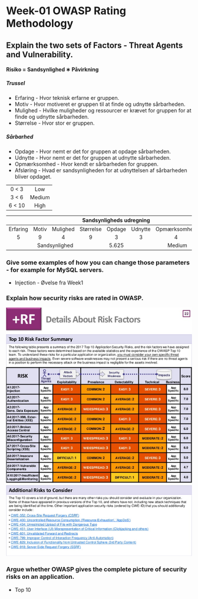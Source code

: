 # Week-01 OWASP Rating Methodology


## Explain the two sets of Factors - Threat Agents and Vulnerability.

#### Risiko = Sandsynlighed ∗ Påvirkning
##### Trussel
* Erfaring - Hvor teknisk erfarne er gruppen.
* Motiv - Hvor motiveret er gruppen til at finde og udnytte sårbarheden.
* Mulighed - Hvilke muligheder og ressourcer er krævet for gruppen for at finde og udnytte sårbarheden.
* Størrelse - Hvor stor er gruppen.

##### Sårbarhed
* Opdage - Hvor nemt er det for gruppen at opdage sårbarheden.
* Udnytte - Hvor nemt er det for gruppen at udnytte sårbarheden.
* Opmærksomhed - Hvor kendt er sårbarheden for gruppen.
* Afsløring - Hvad er sandsynligheden for at udnyttelsen af sårbarheden bliver opdaget.

<table align="center">
    <tbody>
        <tr>
            <td align="center">0 < 3</td>
            <td align="center">Low</td>
        </tr>
        <tr>
            <td align="center">3 < 6</td>
            <td align="center">Medium</td>
        </tr>
        <tr>
            <td align="center">6 < 10</td>
            <td align="center">High</td>
        </tr>
    </tbody>
</table>

<table align="center">
    <thead>
        <tr>
            <th align="center", colspan="8">Sandsynligheds udregning</th>
        </tr>
    </thead>
    <tbody>
        <tr>
            <td align="center">Erfaring</td>
            <td align="center">Motiv</td>
            <td align="center">Mulighed</td>
            <td align="center">Størrelse</td>
            <td align="center">Opdage</td>
            <td align="center">Udnytte</td>
            <td align="center">Opmærksomhed</td>
            <td align="center">Afsløring</td>
        </tr>
        <tr>
            <td align="center">5</td>
            <td align="center">9</td>
            <td align="center">4</td>
            <td align="center">9</td>
            <td align="center">3</td>
            <td align="center">3</td>
            <td align="center">4</td>
            <td align="center">8</td>
        </tr>
        <tr>
            <td align="center", colspan="4" >Sandsynlighed</td>
            <td align="center">5.625</td>
            <td align="center", colspan="3" >Medium</td>
        </tr>
    </tbody>
</table>

### Give some examples of how you can change those parameters - for example for MySQL servers.
* Injection - Øvelse fra Week1

### Explain how security risks are rated in OWASP.
![owasp](owasp.jpg)

### Argue whether OWASP gives the complete picture of security risks on an application.
* Top 10
